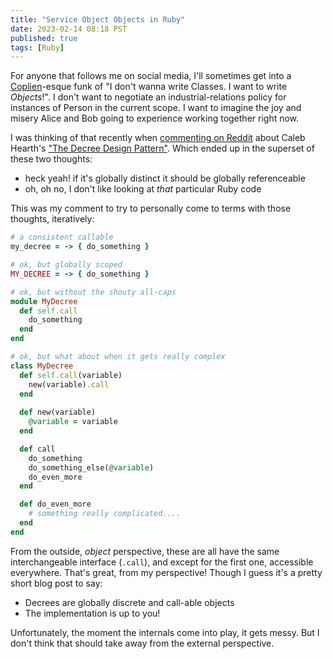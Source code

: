 ```yaml
---
title: "Service Object Objects in Ruby"
date: 2023-02-14 08:18 PST
published: true
tags: [Ruby]
---
```


For anyone that follows me on social media, I'll sometimes get into a [Coplien](https://deprogrammaticaipsum.com/james-coplien/)-esque funk of "I don't wanna write Classes. I want to write _Objects_!". I don't want to negotiate an industrial-relations policy for instances of Person in the current scope. I want to imagine the joy and misery Alice and Bob going to experience working together right now.

I was thinking of that recently when [commenting on Reddit](https://www.reddit.com/r/ruby/comments/10sooyr/comment/j74j5qw/?utm_source=reddit&utm_medium=web2x&context=3) about Caleb Hearth's ["The Decree Design Pattern"](https://calebhearth.com/decree). Which ended up in the superset of these two thoughts:

- heck yeah! if it's globally distinct it should be globally referenceable
- oh, oh no, I don't like looking at _that_ particular Ruby code

This was my comment to try to personally come to terms with those thoughts, iteratively:

```ruby
# a consistent callable
my_decree = -> { do_something }

# ok, but globally scoped
MY_DECREE = -> { do_something }

# ok, but without the shouty all-caps
module MyDecree
  def self.call 
    do_something 
  end 
end

# ok, but what about when it gets really complex
class MyDecree 
  def self.call(variable)
    new(variable).call 
  end
  
  def new(variable)
    @variable = variable
  end

  def call
    do_something
    do_something_else(@variable)
    do_even_more
  end

  def do_even_more
    # something really complicated....
  end
end
```

From the outside, _object_ perspective, these are all have the same interchangeable interface (`.call`), and except for the first one, accessible everywhere. That's great, from my perspective! Though I guess it's a pretty short blog post to say:

- Decrees are globally discrete and call-able objects
- The implementation is up to you!

Unfortunately, the moment the internals come into play, it gets messy. But I don't think that should take away from the external perspective.





